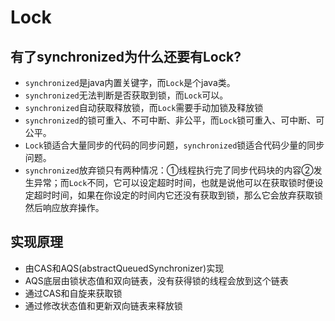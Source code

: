 # Lock

## 有了synchronized为什么还要有Lock?

- `synchronized`是java内置关键字，而`Lock`是个java类。
- `synchronized`无法判断是否获取到锁，而`Lock`可以。
- `synchronized`自动获取释放锁，而`Lock`需要手动加锁及释放锁
- `synchronized`的锁可重入、不可中断、非公平，而`Lock`锁可重入、可中断、可公平。
- `Lock`锁适合大量同步的代码的同步问题，`synchronized`锁适合代码少量的同步问题。
- `synchronized`放弃锁只有两种情况：①线程执行完了同步代码块的内容②发生异常；而`Lock`不同，它可以设定超时时间，也就是说他可以在获取锁时便设定超时时间，如果在你设定的时间内它还没有获取到锁，那么它会放弃获取锁然后响应放弃操作。

## 实现原理

- 由CAS和AQS(abstractQueuedSynchronizer)实现
- AQS底层由锁状态值和双向链表，没有获得锁的线程会放到这个链表
- 通过CAS和自旋来获取锁
- 通过修改状态值和更新双向链表来释放锁